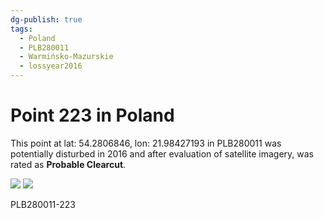 ```yaml
---
dg-publish: true
tags:
  - Poland
  - PLB280011
  - Warmińsko-Mazurskie
  - lossyear2016
---
```


# Point 223 in Poland

This point at lat: 54.2806846, lon: 21.98427193 in PLB280011 was potentially disturbed in 2016 and after evaluation of satellite imagery, was rated as **Probable Clearcut**.

<div class='juxtapose' data-showcredits='false'>
<img src='https://baserow-backend-production20240528124524339000000001.s3.amazonaws.com/user_files/SfHR9ExAUiOtD0DSLHIcOHJTCqlzbbrs_71ec7e758b8c5138f7c33db25424a138ea519743dfc650d349d872c1d49300d1.png' data-label='July 2014' />
<img src='https://baserow-backend-production20240528124524339000000001.s3.amazonaws.com/user_files/EjtIyydYTDtZDrhDgzSPBoVxe8N9yBd6_72cfdf68ca2e00afaf97d8dfffe745f29e8a8e1b85b252de027fee06005b78f0.png' data-label='July 2019' />
</div>

PLB280011-223